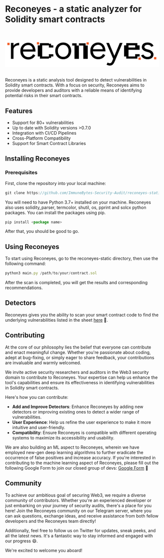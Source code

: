 # Reconeyes - a static analyzer for Solidity smart contracts



<div align="center"> <br><br>
  <img src="https://github.com/ImmuneBytes-Security-Audit/reconeyes-static/blob/main/black reconeyes logo.svg" alt="Logo"><br><br>
</div>



Reconeyes is a static analysis tool designed to detect vulnerabilities in Solidity smart contracts. With a focus on security, Reconeyes aims to provide developers and auditors with a reliable means of identifying potential risks in their smart contracts.

## **Features**

- Support for 80+ vulnerabilities
- Up to date with Solidity versions >0.7.0
- Integration with CI/CD Pipelines
- Cross-Platform Compatibility
- Support for Smart Contract Libraries

## Installing Reconeyes

### Prerequisites

First, clone the repository into your local machine:

```jsx
git clone https://github.com/ImmuneBytes-Security-Audit/reconeyes-static
```

You will need to have Python 3.7+ installed on your machine. Reconeyes also uses solidity_parser, termcolor, shutil, os, pprint and solcx python packages. You can install the packages using pip.

```jsx
pip install <package name>

```
After that, you should be good to go.

## Using Reconeyes

To start using Reconeyes, go to the reconeyes-static directory, then use the following command:

```jsx
python3 main.py /path/to/your/contract.sol

```
After the scan is completed, you will get the results and corresponding recommendations.

## Detectors

Reconeyes gives you the ability to scan your smart contract code to find the underlying vulnerabilities listed in the sheet [here](https://docs.google.com/spreadsheets/d/1qiN27zqaVhNk-uTlLTbEhOBoMNPPXfmd90QpmVMe4SQ/edit#gid=143538190) 🔗.

## Contributing

At the core of our philosophy lies the belief that everyone can contribute and enact meaningful change. Whether you're passionate about coding, adept at bug-fixing, or simply eager to share feedback, your contributions are invaluable and warmly welcomed.

We invite active security researchers and auditors in the Web3 security domain to contribute to Reconeyes. Your expertise can help us enhance the tool's capabilities and ensure its effectiveness in identifying vulnerabilities in Solidity smart contracts. 

Here's how you can contribute:

- **Add and Improve Detectors**: Enhance Reconeyes by adding new detectors or improving existing ones to detect a wider range of vulnerabilities.
- **User Experience**: Help us refine the user experience to make it more intuitive and user-friendly.
- **Compatibility**: Ensure Reconeyes is compatible with different operating systems to maximize its accessibility and usability.

We are also building an ML aspect to Reconeyes, wherein we have employed new-gen deep learning algorithms to further eradicate the occurrence of false positives and increase accuracy. If you're interested in contributing to the machine learning aspect of Reconeyes, please fill out the following Google Form to join our closed group of devs: [Google Form](https://forms.gle/qomeGfSVTpiP66d68) 📄

## Community

To achieve our ambitious goal of securing Web3, we require a diverse community of contributors. Whether you're an experienced developer or just embarking on your journey of security audits, there's a place for you here! Join the Reconeyes community on our Telegram server, where you can ask questions, exchange ideas, and receive assistance from both fellow developers and the Reconeyes team directly!

Additionally, feel free to follow us on Twitter for updates, sneak peeks, and all the latest news. It's a fantastic way to stay informed and engaged with our progress 😄.

We're excited to welcome you aboard!

